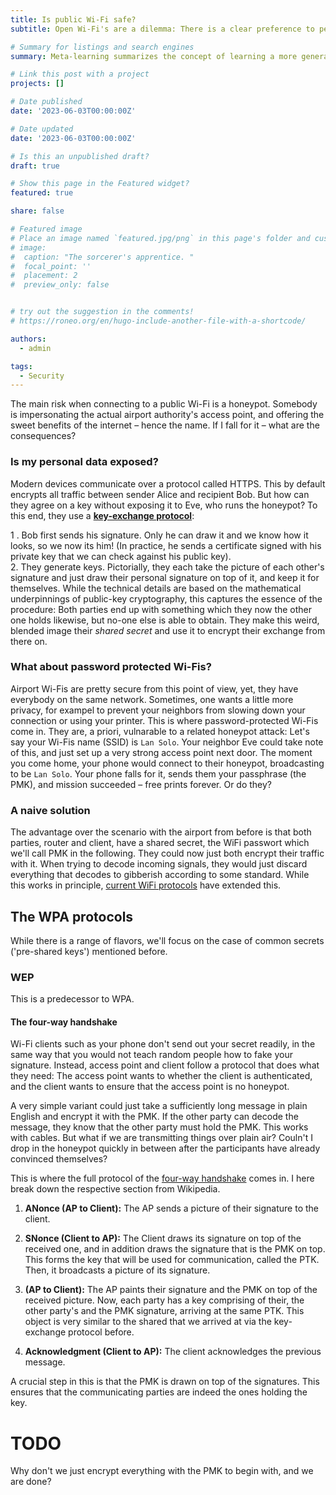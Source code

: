 ```yaml
---
title: Is public Wi-Fi safe?
subtitle: Open Wi-Fi's are a dilemma: There is a clear preference to personal cellular data on matters like messaging or banking, but everybody who has foudn themselves in a foreign country's aiport without internet access is quickly willing to bend their morals. What are the real risks. 

# Summary for listings and search engines
summary: Meta-learning summarizes the concept of learning a more general framework to learn – hence the name. Yet, this concept subsumizes a range of multiple concepts, including transfer learning, few-shot learning, continual learning, and fine-tuning. We develop an abstracted framework that unifies these notions. This extends beyond parametric models. 

# Link this post with a project
projects: []

# Date published
date: '2023-06-03T00:00:00Z'

# Date updated
date: '2023-06-03T00:00:00Z'

# Is this an unpublished draft?
draft: true

# Show this page in the Featured widget?
featured: true

share: false

# Featured image
# Place an image named `featured.jpg/png` in this page's folder and customize its options here.
# image:
#  caption: "The sorcerer's apprentice. "
#  focal_point: ''
#  placement: 2
#  preview_only: false


# try out the suggestion in the comments!
# https://roneo.org/en/hugo-include-another-file-with-a-shortcode/

authors:
  - admin

tags:
  - Security
---
```


The main risk when connecting to a public Wi-Fi is a honeypot. Somebody is impersonating the actual airport authority's access point, and offering the sweet benefits of the internet – hence the name. If I fall for it – what are the consequences?

### Is my personal data exposed?
Modern devices communicate over a protocol called HTTPS. This by default encrypts all traffic between sender Alice and recipient Bob. But how can they agree on a key without exposing it to Eve, who runs the honeypot? To this end, they use a [**key-exchange protocol**](https://en.wikipedia.org/wiki/Diffie–Hellman_key_exchange): 


1 . Bob first sends his signature. Only he can draw it and we know how it looks, so we now its him! (In practice, he sends a certificate signed with his private key that we can check against his public key).  
2. They generate keys. Pictorially, they each take the picture of each other's signature and just draw their personal signature on top of it, and keep it for themselves. While the technical details are based on the mathematical underpinnings of public-key cryptography, this captures the essence of the procedure: Both parties end up with something which they now the other one holds likewise, but no-one else is able to obtain. They make this weird, blended image their *shared secret* and use it to encrypt their exchange from there on. 

### What about password protected Wi-Fis?
Airport Wi-Fis are pretty secure from this point of view, yet, they have everybody on the same network. Sometimes, one wants a little more privacy, for exampel to prevent your neighbors from slowing down your connection or using your printer. This is where password-protected Wi-Fis come in. They are, a priori, vulnarable to a related honeypot attack: 
Let's say your Wi-Fis name (SSID) is ```Lan Solo```. Your neighbor Eve could take note of this, and just set up a very strong access point next door. The moment you come home, your phone would connect to their honeypot, broadcasting to be ```Lan Solo```. Your phone falls for it, sends them your passphrase (the PMK), and mission succeeded – free prints forever. Or do they?


### A naive solution
The advantage over the scenario with the airport from before is that both parties, router and client, have a shared secret, the WiFi passwort which we'll call PMK in the following. They could now just both encrypt their traffic with it. When trying to decode incoming signals, they would just discard everything that decodes to gibberish according to some standard. While this works in principle, [current WiFi protocols](https://en.wikipedia.org/wiki/Wi-Fi_Protected_Access) have extended this.

## The WPA protocols
While there is a range of flavors, we'll focus on the case of common secrets ('pre-shared keys') mentioned before. 
### WEP
This is a predecessor to WPA. 

#### The four-way handshake
Wi-Fi clients such as your phone don't send out your secret readily, in the same way that you would not teach random people how to fake your signature. Instead, access point and client follow a protocol that does what they need: The access point wants to whether the client is authenticated, and the client wants to ensure that the access point is no honeypot. 

A very simple variant could just take a sufficiently long message in plain English and encrypt it with the PMK. If the other party can decode the message, they know that the other party must hold the PMK. This works with cables. But what if we are transmitting things over plain air? Couln't I drop in the honeypot quickly in between after the participants have already convinced themselves?

This is where the full protocol of the [four-way handshake](https://en.wikipedia.org/wiki/IEEE_802.11i-2004) comes in. I here break down the respective section from Wikipedia. 

1. **ANonce (AP to Client):**
The AP sends a picture of their signature to the client. 


2. **SNonce (Client to AP):**
The Client draws its signature on top of the received one, and in addition draws the signature that is the PMK on top. This forms the key that will be used for communication, called the PTK. 
Then, it broadcasts a picture of its signature. 


3. **(AP to Client):** The AP paints their signature and the PMK on top of the received picture. Now, each party has a key comprising of their, the other party's and the PMK signature, arriving at the same PTK. This object is very similar to the shared that we arrived at via the key-exchange protocol before. 
   
4. **Acknowledgment (Client to AP):**
The client acknowledges the previous message.


A crucial step in this is that the PMK is drawn on top of the signatures. This ensures that the communicating parties are indeed the ones holding the key. 

# TODO
Why don't we just encrypt everything with the PMK to begin with, and we are done?
